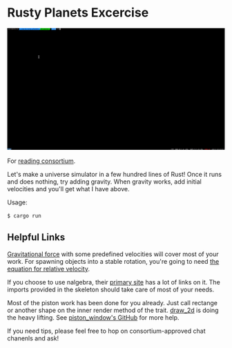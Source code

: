 # Rusty Planets Excercise

![image of sol](./images/rusty-planets-sol.gif)

For [reading consortium](reading-consortium.github.io/).

Let's make a universe simulator in a few hundred lines of Rust! Once it runs and does nothing, try adding gravity. When gravity works, add initial velocities and you'll get what I have above.


Usage:

```bash
$ cargo run
```

## Helpful Links
[Gravitational force](https://en.wikipedia.org/wiki/Gravitational_acceleration#Relation_to_the_Universal_Law) with some predefined velocities will cover most of your work. For spawning objects into a stable rotation, you're going to need [the equation for relative velocity](https://en.wikipedia.org/wiki/Circular_orbit#Velocity).

If you choose to use nalgebra, their [primary site](https://nalgebra.org/) has a lot of links on it. The imports provided in the skeleton should take care of most of your needs.

Most of the piston work has been done for you already. Just call rectange or another shape on the inner render method of the trait.
[draw_2d](http://docs.piston.rs/piston_window/piston_window/struct.PistonWindow.html#method.draw_2d) is doing the heavy lifting. See [piston_window's GitHub](https://github.com/PistonDevelopers/piston_window) for more help.

If you need tips, please feel free to hop on consortium-approved chat chanenls and ask!

